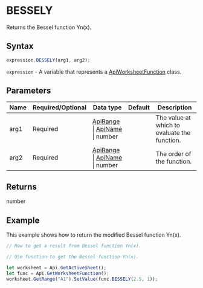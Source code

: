 # BESSELY

Returns the Bessel function Yn(x).

## Syntax

```javascript
expression.BESSELY(arg1, arg2);
```

`expression` - A variable that represents a [ApiWorksheetFunction](../ApiWorksheetFunction.md) class.

## Parameters

| **Name** | **Required/Optional** | **Data type** | **Default** | **Description** |
| ------------- | ------------- | ------------- | ------------- | ------------- |
| arg1 | Required | [ApiRange](../../ApiRange/ApiRange.md) \| [ApiName](../../ApiName/ApiName.md) \| number |  | The value at which to evaluate the function. |
| arg2 | Required | [ApiRange](../../ApiRange/ApiRange.md) \| [ApiName](../../ApiName/ApiName.md) \| number |  | The order of the function. |

## Returns

number

## Example

This example shows how to return the modified Bessel function Yn(x).

```javascript editor-xlsx
// How to get a result from Bessel function Yn(x).

// Use function to get the Bessel function Yn(x).

let worksheet = Api.GetActiveSheet();
let func = Api.GetWorksheetFunction();
worksheet.GetRange("A1").SetValue(func.BESSELY(2.5, 1));
```
